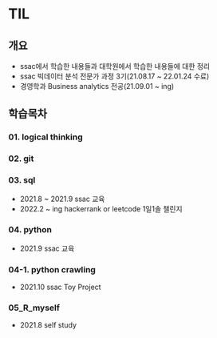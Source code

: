 # TIL
## 개요
- ssac에서 학습한 내용들과 대학원에서 학습한 내용들에 대한 정리
- ssac 빅데이터 분석 전문가 과정 3기(21.08.17 ~  22.01.24 수료)
- 경영학과 Business analytics 전공(21.09.01 ~ ing)

## 학습목차
### 01. logical thinking
### 02. git
### 03. sql
- 2021.8 ~ 2021.9 ssac 교육
- 2022.2 ~ ing hackerrank or leetcode 1일1솔 챌린지

### 04. python
- 2021.9 ssac 교육

### 04-1. python crawling
- 2021.10 ssac Toy Project

### 05_R_myself
- 2021.8 self study
